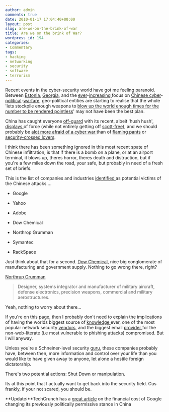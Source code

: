 ```yaml
---
author: admin
comments: true
date: 2010-01-17 17:04:40+00:00
layout: post
slug: are-we-on-the-brink-of-war
title: Are we on the brink of War?
wordpress_id: 194
categories:
- Commentary
tags:
- hacking
- networking
- security
- software
- terrorism
---
```


Recent events in the cyber-security world have got me feeling paranoid. Between [Estonia](http://news.bbc.co.uk/1/hi/world/europe/6665195.stm), [Georgia](http://blogs.zdnet.com/security/?p=1670), and the [ever](http://timesofindia.indiatimes.com/China/Hackers-in-China-infiltrate-PCs-of-Dalai-Indian-embassy/articleshow/4330735.cms)-[increasing ](http://www.theage.com.au/news/security/hacking-for-china/2008/04/23/1208743025691.html)focus on [Chinese ](http://www.telegraph.co.uk/comment/6924710/China-will-soon-have-the-power-to-switch-off-the-lights-in-the-West.html)[cyber](http://online.wsj.com/article/SB10001424052748704675104575001382754823848.html)-[political](http://mediamemo.allthingsd.com/20100114/white-house-to-china-were-with-google-on-this-one/)-[warfare](http://en.wikipedia.org/wiki/Operation_Aurora), geo-political entities are starting to realise that the whole 'lets stockpile enough weapons to [blow up the world enough times for the number to be rendered pointless](http://internationalreporter.com/News-5147/present-stockpile-of-a-bombs-can-destroy-earth-1000-times-god-believers.html)' may not have been the best plan.

China has caught everyone [off-guard](http://www.cbsnews.com/stories/2009/05/05/politics/main4991805.shtml) with its recent, albeit 'hush hush', [displays ](http://googleblog.blogspot.com/2010/01/new-approach-to-china.html)of force (while not entirely getting off [scott-free](http://asia.cnet.com/blogs/sinobytes/post.htm?id=63016204&scid=hm_bl)), and we should probably be [alot more afraid of a cyber war ](http://csis.org/files/media/csis/pubs/021101_risks_of_cyberterror.pdf)than of [flaming pants](http://abcnews.go.com/Blotter/northwest-airlines-bomb-photos/story?id=9436297) or [security-crossed lovers](http://nymag.com/daily/intel/2010/01/rutgers_student_arrested_for_n.html).

I think there has been something ignored in this most recent spate of Chinese infiltration, is that if there is a bomb on a plane, or at an airport terminal, it blows up, theres horror, theres death and distruction, but if you're a few miles down the road, your safe, but probably in need of a fresh set of briefs.

This is the list of companies and industries [identified ](http://www.darkreading.com/security/attacks/showArticle.jhtml?articleID=222301032)as potential victims of the Chinese attacks....



	
  * Google

	
  * Yahoo

	
  * Adobe

	
  * Dow Chemical

	
  * Northrop Grumman

	
  * Symantec

	
  * RackSpace


Just think about that for a second. [Dow Chemical](http://www.dow.com), nice big conglomerate of manufacturing and government supply. Nothing to go wrong there, right?

[Northrup Grumman ](http://www.northropgrumman.com/)


> Designer, systems integrator and manufacturer of military aircraft, defense electronics, precision weapons, commercial and military aerostructures.


Yeah, nothing to worry about there...

If you're on this page, then I probably don't need to explain the implications of having the worlds biggest source of [knowledge ](http://www.google.com)ever, one of the most popular network security [vendors](http://www.symantec.com/), and the biggest email [provider ](http://www.yahoo.com)for the non-web-literate (i.e most vulnerable to phishing attacks) compromised. But I will anyway.

Unless you're a Schneiner-level security [guru](http://www.schneier.com/), these companies probably have, between then, more information and control over your life than you would like to have given away to anyone, let alone a hostile foreign dictatorship.

There's two potential actions: Shut Down or manipulation.

Its at this point that I actually want to get back into the security field. Cus frankly, if your not scared, you should be.

**Update:**TechCrunch has a [great article](http://bit.ly/84B75D) on the financial cost of Google changing its previously politically permissive stance in China
